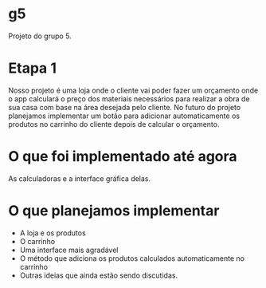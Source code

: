 # g5
Projeto do grupo 5.
# Etapa 1
Nosso projeto é uma loja onde o cliente vai poder fazer um orçamento onde o app calculará o preço dos materiais necessários para realizar a obra de sua casa com base na área desejada pelo cliente. No futuro do projeto planejamos implementar um botão para adicionar automaticamente os produtos no carrinho do cliente depois de calcular o orçamento. 
# O que foi implementado até agora
As calculadoras e a interface gráfica delas.
# O que planejamos implementar
* A loja e os produtos
* O carrinho
* Uma interface mais agradável
* O método que adiciona os produtos calculados automaticamente no carrinho
* Outras ideias que ainda estão sendo discutidas.
